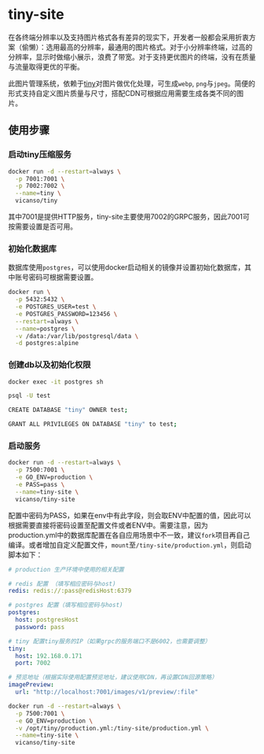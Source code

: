 # tiny-site

在各终端分辨率以及支持图片格式各有差异的现实下，开发者一般都会采用折衷方案（偷懒）：选用最高的分辨率，最通用的图片格式。对于小分辨率终端，过高的分辨率，显示时做缩小展示，浪费了带宽。对于支持更优图片的终端，没有在质量与流量取得更优的平衡。

此图片管理系统，依赖于[tiny](https://github.com/vicanso/tiny)对图片做优化处理，可生成`webp`, `png`与`jpeg`。简便的形式支持自定义图片质量与尺寸，搭配CDN可根据应用需要生成各类不同的图片。


## 使用步骤

### 启动tiny压缩服务

```bash
docker run -d --restart=always \
  -p 7001:7001 \
  -p 7002:7002 \
  --name=tiny \
  vicanso/tiny
```

其中7001是提供HTTP服务，tiny-site主要使用7002的GRPC服务，因此7001可按需要设置是否可用。

### 初始化数据库

数据库使用`postgres`，可以使用docker启动相关的镜像并设置初始化数据库，其中账号密码可根据需要设置。

```bash
docker run \
  -p 5432:5432 \
  -e POSTGRES_USER=test \
  -e POSTGRES_PASSWORD=123456 \
  --restart=always \
  --name=postgres \
  -v /data:/var/lib/postgresql/data \
  -d postgres:alpine
```

### 创建db以及初始化权限

```bash
docker exec -it postgres sh

psql -U test

CREATE DATABASE "tiny" OWNER test;

GRANT ALL PRIVILEGES ON DATABASE "tiny" to test;
```


### 启动服务

```bash
docker run -d --restart=always \
  -p 7500:7001 \
  -e GO_ENV=production \
  -e PASS=pass \
  --name=tiny-site \
  vicanso/tiny-site
```

配置中密码为PASS，如果在env中有此字段，则会取ENV中配置的值，因此可以根据需要直接将密码设置至配置文件或者ENV中。需要注意，因为production.yml中的数据库配置在各自应用场景中不一致，建议`fork`项目再自己编译。或者增加自定义配置文件，`mount`至`/tiny-site/production.yml`，则启动脚本如下：

```yaml
# production 生产环境中使用的相关配置

# redis 配置 （填写相应密码与host)
redis: redis://:pass@redisHost:6379

# postgres 配置（填写相应密码与host)
postgres:
  host: postgresHost
  password: pass

# tiny 配置tiny服务的IP（如果grpc的服务端口不是6002，也需要调整）
tiny:
  host: 192.168.0.171
  port: 7002

# 预览地址（根据实际使用配置预览地址，建议使用CDN，再设置CDN回源策略）
imagePreview:
  url: "http://localhost:7001/images/v1/preview/:file"
```

```bash
docker run -d --restart=always \
  -p 7500:7001 \
  -e GO_ENV=production \
  -v /opt/tiny/production.yml:/tiny-site/production.yml \
  --name=tiny-site \
  vicanso/tiny-site
```

